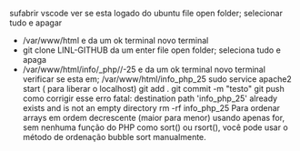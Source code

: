 sufabrir vscode
ver se esta logado do ubuntu
file open folder; selecionar tudo e apagar 
- /var/www/html e da um ok
terminal novo terminal 
- git clone LINL-GITHUB da um enter
file open folder; seleciona tudo e apaga 
- /var/www/html/info/_php//-25 e da um ok
terminal novo terminal
verificar se esta em; /var/www/html/info_php_25
sudo service apache2 start ( para liberar o localhost)
git add .
git commit -m "testo" 
git push
como corrigir esse erro fatal: destination path 'info_php_25' already exists and is not an empty directory
rm -rf info_php_25
Para ordenar arrays em ordem decrescente (maior para menor) usando apenas for, sem nenhuma função do PHP como sort() ou rsort(), você pode usar o método de ordenação bubble sort manualmente.
